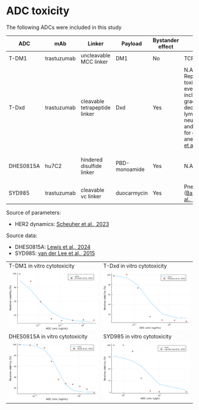 # ADC toxicity 

The following ADCs were included in this study 



| ADC | mAb | Linker | Payload | Bystander effect | DLT | Status | 
| --- | --- | ------ | ------- | ---------------- | --- | ------ |
| T-DM1 | trastuzumab | uncleavable MCC linker | DM1 | No | TCP | Approved |
| T-Dxd | trastuzumab | cleavable tetrapeptide linker | Dxd | Yes | N.A. Reported toxicity events include grade 3 decrease in lymphocytes, neutrophils, and 1 case for grade 4 anemia ([Toi et al., 2017](https://pubmed.ncbi.nlm.nih.gov/29037983/)) | Approved | 
| DHES0815A | hu7C2 | hindered disulfide linker | PBD-monoamide | Yes | N.A. | Discontinued due to persistent safety findings |
| SYD985 | trastuzumab | cleavable vc linker | duocarmycin | Yes | Pneumonitis ([Banerji et al., 2019](https://pubmed.ncbi.nlm.nih.gov/31257177/))  | Discontinued (unspecified reason) |



Source of parameters: 
- HER2 dynamics: [Scheuher et al., 2023](https://link.springer.com/article/10.1007/s10928-023-09884-6)

Source data: 
- DHES0815A: [Lewis et al., 2024](https://www.nature.com/articles/s41467-023-44533-z)
- SYD985: [van der Lee et al., 2015](https://pubmed.ncbi.nlm.nih.gov/25589493/)


 <table>
  <tr>
    <td>T-DM1 in vitro cytotoxicity</td>
    <td>T-Dxd in vitro cytotoxicity</td>
  </tr>
  <tr>
    <td><img src="deliv/figure/invitro/tdm1-sk-br-3.png"></td>
    <td><img src="deliv/figure/invitro/tdxd-kpl4.png"></td>
  </tr>
  <tr>
    <td>DHES0815A in vitro cytotoxicity</td>
    <td>SYD985 in vitro cytotoxicity</td>
  </tr>
  <tr>
    <td><img src="deliv/figure/invitro/dhes0815a-sk-br-3.png"></td>
    <td><img src="deliv/figure/invitro/syd985-sk-br-3.png"></td>
  </tr>
 </table>

